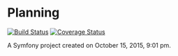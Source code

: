 Planning
========================

[![Build Status](http://travis-ci.org/kitpages/KitpagesDataGridBundle.png)](http://travis-ci.org/#!/marvin-SL/planning)
[![Coverage Status](https://coveralls.io/repos/github/marvin-SL/planning/badge.svg?branch=master)](https://coveralls.io/github/marvin-SL/planning?branch=master)

A Symfony project created on October 15, 2015, 9:01 pm.

